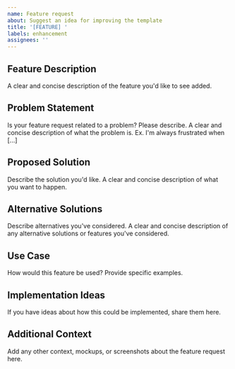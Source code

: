 ```yaml
---
name: Feature request
about: Suggest an idea for improving the template
title: '[FEATURE] '
labels: enhancement
assignees: ''
---
```


## Feature Description
A clear and concise description of the feature you'd like to see added.

## Problem Statement
Is your feature request related to a problem? Please describe.
A clear and concise description of what the problem is. Ex. I'm always frustrated when [...]

## Proposed Solution
Describe the solution you'd like.
A clear and concise description of what you want to happen.

## Alternative Solutions
Describe alternatives you've considered.
A clear and concise description of any alternative solutions or features you've considered.

## Use Case
How would this feature be used? Provide specific examples.

## Implementation Ideas
If you have ideas about how this could be implemented, share them here.

## Additional Context
Add any other context, mockups, or screenshots about the feature request here.
